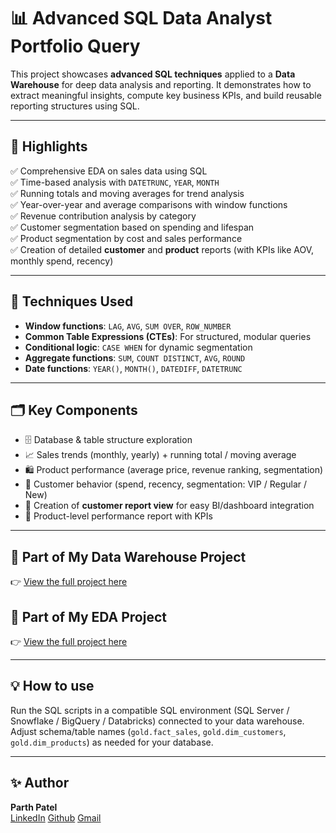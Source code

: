 # 📊 Advanced SQL Data Analyst Portfolio Query

This project showcases **advanced SQL techniques** applied to a **Data Warehouse** for deep data analysis and reporting. It demonstrates how to extract meaningful insights, compute key business KPIs, and build reusable reporting structures using SQL.

---

## 🚀 **Highlights**
✅ Comprehensive EDA on sales data using SQL  
✅ Time-based analysis with `DATETRUNC`, `YEAR`, `MONTH`  
✅ Running totals and moving averages for trend analysis  
✅ Year-over-year and average comparisons with window functions  
✅ Revenue contribution analysis by category  
✅ Customer segmentation based on spending and lifespan  
✅ Product segmentation by cost and sales performance  
✅ Creation of detailed **customer** and **product** reports (with KPIs like AOV, monthly spend, recency)

---

## 📌 **Techniques Used**
- **Window functions**: `LAG`, `AVG`, `SUM OVER`, `ROW_NUMBER`  
- **Common Table Expressions (CTEs)**: For structured, modular queries  
- **Conditional logic**: `CASE WHEN` for dynamic segmentation  
- **Aggregate functions**: `SUM`, `COUNT DISTINCT`, `AVG`, `ROUND`  
- **Date functions**: `YEAR()`, `MONTH()`, `DATEDIFF`, `DATETRUNC`  

---

## 🗂 **Key Components**
- 🗄 Database & table structure exploration  
- 📈 Sales trends (monthly, yearly) + running total / moving average  
- 🛍 Product performance (average price, revenue ranking, segmentation)  
- 👥 Customer behavior (spend, recency, segmentation: VIP / Regular / New)  
- 📝 Creation of **customer report view** for easy BI/dashboard integration  
- 📝 Product-level performance report with KPIs

---

## 🔗 **Part of My Data Warehouse Project**
👉 [View the full project here](https://github.com/parthkumarmpatel/SQL-Data-Warehouse)
## 🔗 **Part of My EDA Project**
👉 [View the full project here](https://github.com/parthkumarmpatel/SQL-Exploratory-Data-Analysis)

---

## 💡 **How to use**
Run the SQL scripts in a compatible SQL environment (SQL Server / Snowflake / BigQuery / Databricks) connected to your data warehouse. Adjust schema/table names (`gold.fact_sales`, `gold.dim_customers`, `gold.dim_products`) as needed for your database.

---

## ✨ Author
**Parth Patel**  
[LinkedIn](https://www.linkedin.com/in/parthkumar-patel21)
[Github](https://github.com/parthkumarmpatel)
[Gmail](connectpmpatel@gmail.com)

